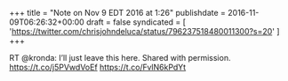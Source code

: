 +++
title = "Note on Nov 9 EDT 2016 at 1:26"
publishdate = 2016-11-09T06:26:32+00:00
draft = false
syndicated = [ 'https://twitter.com/chrisjohndeluca/status/796237518480011300?s=20' ]
+++

RT @kronda: I’ll just leave this here. Shared with permission. https://t.co/j5PVwdVoEf https://t.co/FvlN6kPdYt
